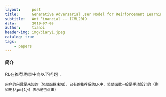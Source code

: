 ```yaml
---
layout:     post
title:      Generative Adversarial User Model for Reinforcement Learning Based Recommendation System
subtitle:   Ant Financial -- ICML2019
date:       2019-07-05
author:     tianbi
header-img: img/diary1.jpeg
catalog: true
tags:
    - papers
---
```

#### 简介
RL在推荐场景中有以下问题：
	
	用户的兴趣是未知的（奖励函数未知），已有的推荐系统LR中，奖励函数一般是手动设计的（例如用$\pm{1}$ 表示是否点击）
